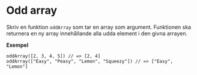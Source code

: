 # Odd array

Skriv en funktion `oddArray` som tar en array som argument. Funktionen ska returnera en ny array innehållande alla udda element i den givna arrayen.

**Exempel**
```
oddArray([2, 3, 4, 5]) // => [2, 4]
oddArray(["Easy", "Peasy", "Lemon", "Squeezy"]) // => ["Easy", "Lemon"]
```